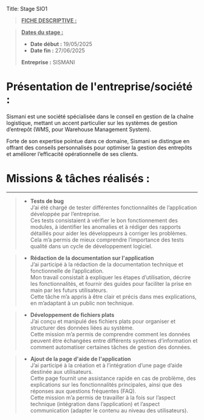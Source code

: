 Title: Stage SIO1

> **<u>FICHE DESCRIPTIVE :</u>**

> <u>**Dates du stage :**</u>
>
> - **Date début :** 19/05/2025
> - **Date fin :** 27/06/2025
>
> **Entreprise :** SISMANI



# Présentation de l'entreprise/société :
Sismani est une société spécialisée dans le conseil en gestion de la chaîne logistique, mettant un accent particulier sur les systèmes de gestion d’entrepôt (WMS, pour Warehouse Management System).

Forte de son expertise pointue dans ce domaine, Sismani se distingue en offrant des conseils personnalisés pour optimiser la gestion des entrepôts et améliorer l’efficacité opérationnelle de ses clients.



# Missions & tâches réalisés : 
---
> - **Tests de bug**  
>   J’ai été chargé de tester différentes fonctionnalités de l’application développée par l’entreprise.  
>   Ces tests consistaient à vérifier le bon fonctionnement des modules, à identifier les anomalies et à rédiger des rapports détaillés pour aider les développeurs à corriger les problèmes.  
>   Cela m’a permis de mieux comprendre l’importance des tests qualité dans un cycle de développement logiciel.

> - **Rédaction de la documentation sur l'application**  
>   J’ai participé à la rédaction de la documentation technique et fonctionnelle de l’application.  
>   Mon travail consistait à expliquer les étapes d’utilisation, décrire les fonctionnalités, et fournir des guides pour faciliter la prise en main par les futurs utilisateurs.  
>   Cette tâche m’a appris à être clair et précis dans mes explications, en m’adaptant à un public non technique.

> - **Développement de fichiers plats**  
>   J’ai conçu et manipulé des fichiers plats pour organiser et structurer des données liées au système.  
>   Cette mission m’a permis de comprendre comment les données peuvent être échangées entre différents systèmes d’information et comment automatiser certaines tâches de gestion des données.

> - **Ajout de la page d'aide de l'application**  
>   J’ai participé à la création et à l’intégration d’une page d’aide destinée aux utilisateurs.  
>   Cette page fournit une assistance rapide en cas de problème, des explications sur les fonctionnalités principales, ainsi que des réponses aux questions fréquentes (FAQ).  
>   Cette mission m’a permis de travailler à la fois sur l’aspect technique (intégration dans l’application) et l’aspect communication (adapter le contenu au niveau des utilisateurs).
